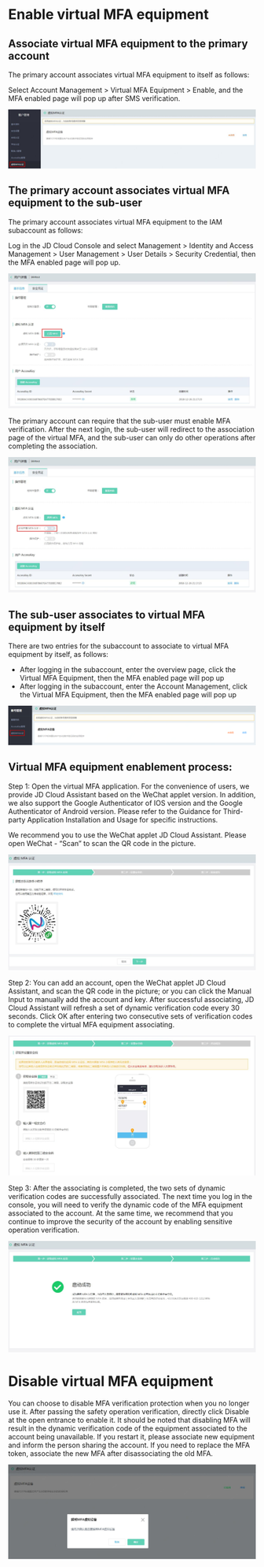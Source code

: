 # Enable virtual MFA equipment
## Associate virtual MFA equipment to the primary account
The primary account associates virtual MFA equipment to itself as follows:

Select Account Management > Virtual MFA Equipment > Enable, and the MFA enabled page will pop up after SMS verification.

![为主账号绑定虚拟MFA设备]( ../../../../image/IAM/MFA/为主账号绑定虚拟MFA设备.jpg)


## The primary account associates virtual MFA equipment to the sub-user
The primary account associates virtual MFA equipment to the IAM subaccount as follows:

Log in the JD Cloud Console and select Management > Identity and Access Management > User Management > User Details > Security Credential, then the MFA enabled page will pop up.

![主账号为子用户绑定虚拟MFA设备](../../../../image/IAM/MFA/主账号为子用户绑定虚拟MFA设备.jpg)

The primary account can require that the sub-user must enable MFA verification. After the next login, the sub-user will redirect to the association page of the virtual MFA, and the sub-user can only do other operations after completing the association.

![主账号要求子用户绑定虚拟MFA设备](../../../../image/IAM/MFA/主账号要求子用户绑定虚拟MFA设备.jpg)

## The sub-user associates to virtual MFA equipment by itself
There are two entries for the subaccount to associate to virtual MFA equipment by itself, as follows:

* After logging in the subaccount, enter the overview page, click the Virtual MFA Equipment, then the MFA enabled page will pop up
* After logging in the subaccount, enter the Account Management, click the Virtual MFA Equipment, then the MFA enabled page will pop up

![子用户自行绑定虚拟MFA设备](../../../../image/IAM/MFA/子账号自行绑定虚拟MFA设备.png)

## Virtual MFA equipment enablement process:
Step 1: Open the virtual MFA application. For the convenience of users, we provide JD Cloud Assistant based on the WeChat applet version. In addition, we also support the Google Authenticator of IOS version and the Google Authenticator of Android version. Please refer to the Guidance for Third-party Application Installation and Usage for specific instructions.

We recommend you to use the WeChat applet JD Cloud Assistant. Please open WeChat - “Scan” to scan the QR code in the picture.

![虚拟MFA设备启用流程1](../../../../image/IAM/MFA/虚拟MFA设备启用流程1.jpg)

Step 2: You can add an account, open the WeChat applet JD Cloud Assistant, and scan the QR code in the picture; or you can click the Manual Input to manually add the account and key. After successful associating, JD Cloud Assistant will refresh a set of dynamic verification code every 30 seconds. Click OK after entering two consecutive sets of verification codes to complete the virtual MFA equipment associating.

![虚拟MFA设备启用流程2](../../../../image/IAM/MFA/虚拟MFA设备启用流程2.jpg)

Step 3: After the associating is completed, the two sets of dynamic verification codes are successfully associated. The next time you log in the console, you will need to verify the dynamic code of the MFA equipment associated to the account. At the same time, we recommend that you continue to improve the security of the account by enabling sensitive operation verification. 

![虚拟MFA设备启用流程3](../../../../image/IAM/MFA/虚拟MFA设备启用流程3.jpg)


# Disable virtual MFA equipment
You can choose to disable MFA verification protection when you no longer use it. After passing the safety operation verification, directly click Disable at the open entrance to enable it. It should be noted that disabling MFA will result in the dynamic verification code of the equipment associated to the account being unavailable. If you restart it, please associate new equipment and inform the person sharing the account. If you need to replace the MFA token, associate the new MFA after disassociating the old MFA.

![禁用虚拟MFA设备](../../../../image/IAM/MFA/禁用虚拟MFA设备.jpg)
